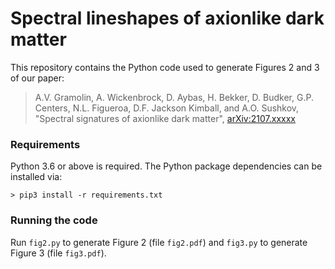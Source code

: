 # Spectral lineshapes of axionlike dark matter

This repository contains the Python code used to generate Figures 2 and 3 of our paper:
> A.V. Gramolin, A. Wickenbrock, D. Aybas, H. Bekker, D. Budker, G.P. Centers, N.L. Figueroa, D.F. Jackson Kimball, and A.O. Sushkov, "Spectral signatures of axionlike dark matter", [arXiv:2107.xxxxx](https://arxiv.org/abs/2107.xxxxx)

### Requirements

Python 3.6 or above is required. The Python package dependencies can be installed via:
```
> pip3 install -r requirements.txt
```
### Running the code

Run `fig2.py` to generate Figure 2 (file `fig2.pdf`) and `fig3.py` to generate Figure 3 (file `fig3.pdf`).
